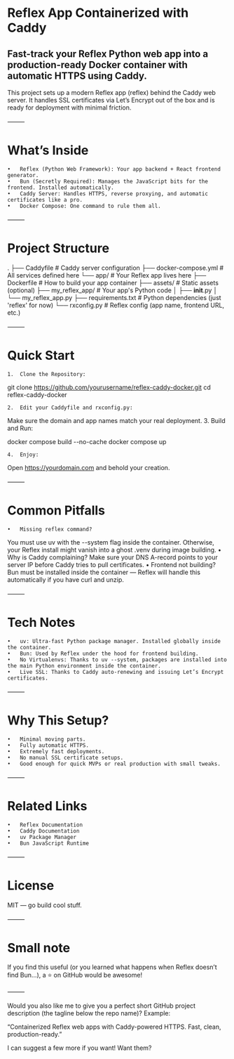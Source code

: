 # Reflex App Containerized with Caddy

## Fast-track your Reflex Python web app into a production-ready Docker container with automatic HTTPS using Caddy.

This project sets up a modern Reflex app (reflex) behind the Caddy web server.
It handles SSL certificates via Let’s Encrypt out of the box and is ready for deployment with minimal friction.

⸻

# What’s Inside
	•	Reflex (Python Web Framework): Your app backend + React frontend generator.
	•	Bun (Secretly Required): Manages the JavaScript bits for the frontend. Installed automatically.
	•	Caddy Server: Handles HTTPS, reverse proxying, and automatic certificates like a pro.
	•	Docker Compose: One command to rule them all.

⸻

# Project Structure

.
├── Caddyfile             # Caddy server configuration
├── docker-compose.yml    # All services defined here
└── app/                  # Your Reflex app lives here
    ├── Dockerfile        # How to build your app container
    ├── assets/           # Static assets (optional)
    ├── my_reflex_app/     # Your app's Python code
    │   ├── __init__.py
    │   └── my_reflex_app.py
    ├── requirements.txt  # Python dependencies (just 'reflex' for now)
    └── rxconfig.py       # Reflex config (app name, frontend URL, etc.)



⸻

# Quick Start
	1.	Clone the Repository:

git clone https://github.com/yourusername/reflex-caddy-docker.git
cd reflex-caddy-docker

	2.	Edit your Caddyfile and rxconfig.py:
Make sure the domain and app names match your real deployment.
	3.	Build and Run:

docker compose build --no-cache
docker compose up

	4.	Enjoy:
Open https://yourdomain.com and behold your creation.

⸻

# Common Pitfalls
	•	Missing reflex command?
You must use uv with the --system flag inside the container. Otherwise, your Reflex install might vanish into a ghost .venv during image building.
	•	Why is Caddy complaining?
Make sure your DNS A-record points to your server IP before Caddy tries to pull certificates.
	•	Frontend not building?
Bun must be installed inside the container — Reflex will handle this automatically if you have curl and unzip.

⸻

# Tech Notes
	•	uv: Ultra-fast Python package manager. Installed globally inside the container.
	•	Bun: Used by Reflex under the hood for frontend building.
	•	No Virtualenvs: Thanks to uv --system, packages are installed into the main Python environment inside the container.
	•	Live SSL: Thanks to Caddy auto-renewing and issuing Let’s Encrypt certificates.

⸻

# Why This Setup?
	•	Minimal moving parts.
	•	Fully automatic HTTPS.
	•	Extremely fast deployments.
	•	No manual SSL certificate setups.
	•	Good enough for quick MVPs or real production with small tweaks.

⸻

# Related Links
	•	Reflex Documentation
	•	Caddy Documentation
	•	uv Package Manager
	•	Bun JavaScript Runtime

⸻

# License

MIT — go build cool stuff.

⸻

# Small note

If you find this useful (or you learned what happens when Reflex doesn’t find Bun…), a ⭐️ on GitHub would be awesome!

⸻

Would you also like me to give you a perfect short GitHub project description (the tagline below the repo name)?
Example:

“Containerized Reflex web apps with Caddy-powered HTTPS. Fast, clean, production-ready.”

I can suggest a few more if you want!
Want them?
